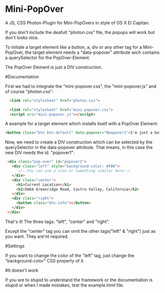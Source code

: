 # Mini-PopOver
A JS, CSS Photon-Plugin for Mini-PopOvers in style of OS X El Capitan.

If you don't include the deafult "photon.css" file, the popups will work but don't looks nice.

To initiale a target element like a button, a, div or any other tag for a Mini-PopOver, the target element needs a "data-popover" attribute wich contains a querySelector for the PopOver-Element.

The PopOver Element is just a DIV construction.


#Documentation

First we had to integrate the "mini-popover.css", the "mini-popover.js" and of course "photon.css":

```html
  <link rel="stylesheet" href="photon.css">
  
  <link rel="stylesheet" href="mini-popover.css">
  <script src="mini-popover.js"></script>

```

 A example for a target element which installs itself with a PopOver Element:
 
 ```html
 <button class="btn btn-default" data-popover="#popover1">I'm just a button. No one gets hurt.</button>
```

Now, we need to create a DIV construction which can be selected by the querySelector in the data-popover attribute. That means, in this case the new DIV needs the id: "popover1":

 ```html
  <div class="pop-over" id="popover1">
    <div class="left" style="background-color: #f00">
       <!--You can use a icon or something similar here-->
    </div>
    <div class="center">
      <h1>Current Location</h1>
      <h2>5664 Greenridge Road, Castro Valley, California</h2>
    </div>
    <div class="right">
      <button class="btn-info"></button>
    </div>
  </div>
```

That's it!
The three tags:
"left", "center" and "right".

Except the "center" tag you can omit the other tags("left" & "right") just as you want. They are'nt required.

#Settings

If you want to change the color of the "left" tag, just change the "background-color" CSS property of it.


#It doesn't work

If you are to stupid to understand the framework or the documentation is stupid or when I made  mistakes, test the example.html file.


